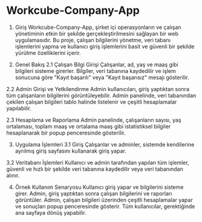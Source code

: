 # Workcube-Company-App
1. Giriş
Workcube-Company-App, şirket içi operasyonların ve çalışan yönetiminin etkin bir şekilde gerçekleştirilmesini sağlayan bir web uygulamasıdır. Bu proje, çalışan bilgilerini yönetme, veri tabanı işlemlerini yapma ve kullanıcı giriş işlemlerini basit ve güvenli bir şekilde yürütme özelliklerini içerir.

2. Genel Bakış
2.1 Çalışan Bilgi Girişi
Çalışanlar, ad, yaş ve maaş gibi bilgileri sisteme girerler. Bilgiler, veri tabanına kaydedilir ve işlem sonucuna göre "Kayıt başarılı" veya "Kayıt başarısız" mesajı gösterilir.

2.2 Admin Girişi ve Yetkilendirme
Admin kullanıcıları, giriş yaptıktan sonra tüm çalışanların bilgilerini görüntüleyebilir. Admin panelinde, veri tabanından çekilen çalışan bilgileri tablo halinde listelenir ve çeşitli hesaplamalar yapılabilir.

2.3 Hesaplama ve Raporlama
Admin panelinde, çalışanların sayısı, yaş ortalaması, toplam maaş ve ortalama maaş gibi istatistiksel bilgiler hesaplanarak bir popup penceresinde gösterilir.

3. Uygulama İşlemleri
3.1 Giriş 
Çalışanlar ve adminler, sistemde kendilerine ayrılmış giriş sayfasını kullanarak giriş yapar.

3.2 Veritabanı İşlemleri
Kullanıcı ve admin tarafından yapılan tüm işlemler, güvenli ve hızlı bir şekilde veri tabanına kaydedilir veya veri tabanından alınır.

4. Örnek Kullanım Senaryosu
Kullanıcı giriş yapar ve bilgilerini sisteme girer.
Admin, giriş yaptıktan sonra çalışan bilgilerini ve raporları görüntüler.
Admin, çalışan bilgileri üzerinden çeşitli hesaplamalar yapar ve sonuçları popup penceresinde gösterir.
Tüm kullanıcılar, gerektiğinde ana sayfaya dönüş yapabilir.
